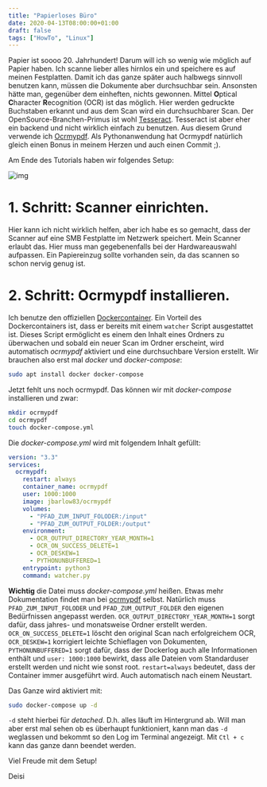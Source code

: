 ```yaml
---
title: "Papierloses Büro"
date: 2020-04-13T08:00:00+01:00
draft: false
tags: ["HowTo", "Linux"]
---
```


Papier ist soooo 20. Jahrhundert! Darum will ich so wenig wie möglich auf Papier
haben. Ich scanne lieber alles hirnlos ein und speichere es auf meinen
Festplatten. Damit ich das ganze später auch halbwegs sinnvoll benutzen kann,
müssen die Dokumente aber durchsuchbar sein. Ansonsten hätte man, gegenüber dem
einheften, nichts gewonnen. Mittel **O**ptical **C**haracter **R**ecognition
(OCR) ist das möglich. Hier werden gedruckte Buchstaben erkannt und aus dem Scan
wird ein durchsuchbarer Scan. Der OpenSource-Branchen-Primus ist wohl
[Tesseract](https://github.com/tesseract-ocr/tesseract). Tesseract ist aber eher
ein backend und nicht wirklich einfach zu benutzen. Aus diesem Grund verwende
ich [Ocrmypdf](https://github.com/jbarlow83/OCRmyPDF). Als Pythonanwendung hat
Ocrmypdf natürlich gleich einen Bonus in meinem Herzen und auch einen Commit ;).

Am Ende des Tutorials haben wir folgendes Setup:

![img](/ocrmypdf/ocrmypdf.svg)

# 1. Schritt: Scanner einrichten.
Hier kann ich nicht wirklich helfen, aber ich habe es so gemacht, dass der
Scanner auf eine SMB Festplatte im Netzwerk speichert. Mein Scanner erlaubt das.
Hier muss man gegebenenfalls bei der Hardwareauswahl aufpassen. Ein Papiereinzug
sollte vorhanden sein, da das scannen so schon nervig genug ist.

# 2. Schritt: Ocrmypdf installieren.
Ich benutze den offiziellen
[Dockercontainer](https://hub.docker.com/r/jbarlow83/ocrmypdf/). Ein Vorteil des
Dockercontainers ist, dass er bereits mit einem `watcher` Script ausgestattet
ist. Dieses Script ermöglicht es einem den Inhalt eines Ordners zu überwachen
und sobald ein neuer Scan im Ordner erscheint, wird automatisch *ocrmypdf*
aktiviert und eine durchsuchbare Version erstellt. Wir brauchen also erst mal
*docker* und *docker-compose*:

``` bash
sudo apt install docker docker-compose
```
Jetzt fehlt uns noch ocrmypdf. Das können wir mit *docker-compose*
installieren und zwar:

``` bash
mkdir ocrmypdf
cd ocrmypdf
touch docker-compose.yml
```
Die *docker-compose.yml* wird mit folgendem Inhalt gefüllt:
``` yaml
version: "3.3"
services:
  ocrmypdf:
    restart: always
    container_name: ocrmypdf
    user: 1000:1000
    image: jbarlow83/ocrmypdf
    volumes:
      - "PFAD_ZUM_INPUT_FOLODER:/input"
      - "PFAD_ZUM_OUTPUT_FOLDER:/output"
    environment:
      - OCR_OUTPUT_DIRECTORY_YEAR_MONTH=1
      - OCR_ON_SUCCESS_DELETE=1 
      - OCR_DESKEW=1
      - PYTHONUNBUFFERED=1
    entrypoint: python3
    command: watcher.py
```

**Wichtig** die Datei muss *docker-compose.yml* heißen. Etwas mehr Dokumentation
findet man bei
[ocrmypdf](https://ocrmypdf.readthedocs.io/en/latest/batch.html#hot-watched-folders)
selbst. Natürlich muss `PFAD_ZUM_INPUT_FOLODER` und `PFAD_ZUM_OUTPUT_FOLDER` den
eigenen Bedürfnissen angepasst werden. `OCR_OUTPUT_DIRECTORY_YEAR_MONTH=1` sorgt
dafür, dass jahres- und monatsweise Ordner erstellt werden.
`OCR_ON_SUCCESS_DELETE=1` löscht den original Scan nach erfolgreichem OCR,
`OCR_DESKEW=1` korrigiert leichte Schieflagen von Dokumenten,
`PYTHONUNBUFFERED=1` sorgt dafür, dass der Dockerlog auch alle Informationen
enthält und `user: 1000:1000` bewirkt, dass alle Dateien vom Standarduser
erstellt werden und nicht wie sonst root. `restart=always` bedeutet, dass der
Container immer ausgeführt wird. Auch automatisch nach einem Neustart.

Das Ganze wird aktiviert mit: 

``` bash
sudo docker-compose up -d
```

`-d` steht hierbei für *detached*. D.h. alles läuft im Hintergrund ab. Will
man aber erst mal sehen ob es überhaupt funktioniert, kann man das `-d`
weglassen und bekommt so den Log im Terminal angezeigt. Mit `Ctl + c` kann das
ganze dann beendet werden.

Viel Freude mit dem Setup! 

Deisi
